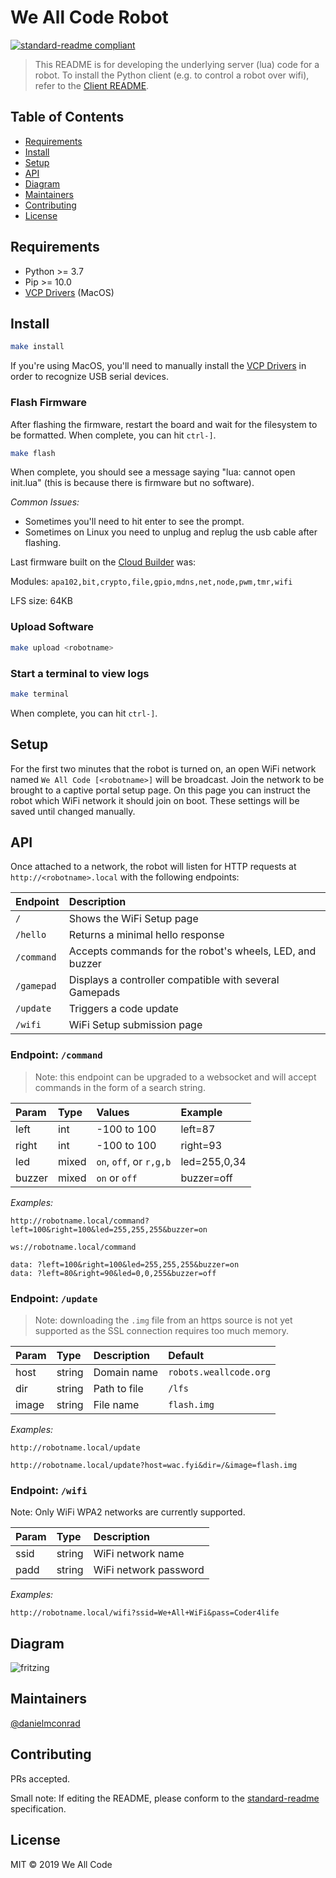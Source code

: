 # We All Code Robot

[![standard-readme compliant](https://img.shields.io/badge/standard--readme-OK-green.svg?style=flat-square)](https://github.com/RichardLitt/standard-readme)

> This README is for developing the underlying server (lua) code for a robot.
To install the Python client (e.g. to control a robot over wifi), refer to the
[Client README](./weallcode_robot/README.md).

## Table of Contents

- [Requirements](#requirements)
- [Install](#install)
- [Setup](#setup)
- [API](#api)
- [Diagram](#diagram)
- [Maintainers](#maintainers)
- [Contributing](#contributing)
- [License](#license)

## Requirements

- Python >= 3.7
- Pip >= 10.0
- [VCP Drivers][vcp-drivers] (MacOS)

## Install

```bash
make install
```

If you're using MacOS, you'll need to manually install the
[VCP Drivers][vcp-drivers] in order to recognize USB serial devices.

### Flash Firmware

After flashing the firmware, restart the board and wait for the filesystem to be
formatted. When complete, you can hit `ctrl-]`.

```bash
make flash
```

When complete, you should see a message saying "lua: cannot open init.lua" (this is because there is firmware but no software).

*Common Issues:*
- Sometimes you'll need to hit enter to see the prompt.
- Sometimes on Linux you need to unplug and replug the usb cable after flashing.

Last firmware built on the [Cloud Builder](https://nodemcu-build.com/) was:

Modules: `apa102,bit,crypto,file,gpio,mdns,net,node,pwm,tmr,wifi`

LFS size: 64KB

### Upload Software

```bash
make upload <robotname>
```

### Start a terminal to view logs

```bash
make terminal
```

When complete, you can hit `ctrl-]`.

## Setup

For the first two minutes that the robot is turned on, an open WiFi network
named `We All Code [<robotname>]` will be broadcast. Join the network to be
brought to a captive portal setup page. On this page you can instruct the robot
which WiFi network it should join on boot. These settings will be saved until
changed manually.

## API

Once attached to a network, the robot will listen for HTTP requests at
`http://<robotname>.local` with the following endpoints:

| Endpoint   | Description                                              |
| :--------- | :------------------------------------------------------- |
| `/`        | Shows the WiFi Setup page                                |
| `/hello`   | Returns a minimal hello response                         |
| `/command` | Accepts commands for the robot's wheels, LED, and buzzer |
| `/gamepad` | Displays a controller compatible with several Gamepads   |
| `/update`  | Triggers a code update                                   |
| `/wifi`    | WiFi Setup submission page                               |

### Endpoint: `/command`

> Note: this endpoint can be upgraded to a websocket and will accept commands in the
form of a search string.

| Param  | Type  | Values                  | Example      |
| :----- | :---- | :---------------------- | :----------- |
| left   | int   | -100 to 100             | left=87      |
| right  | int   | -100 to 100             | right=93     |
| led    | mixed | `on`, `off`, or `r,g,b` | led=255,0,34 |
| buzzer | mixed | `on` or `off`           | buzzer=off   |


*Examples:*

```
http://robotname.local/command?left=100&right=100&led=255,255,255&buzzer=on
```

```
ws://robotname.local/command

data: ?left=100&right=100&led=255,255,255&buzzer=on
data: ?left=80&right=90&led=0,0,255&buzzer=off
```

### Endpoint: `/update`

> Note: downloading the `.img` file from an https source is not yet supported as
the SSL connection requires too much memory.

| Param  | Type   | Description  | Default                    |
| :----- | :----- | :----------- | :------------------------- |
| host   | string | Domain name  | `robots.weallcode.org` |
| dir    | string | Path to file | `/lfs`                     |
| image  | string | File name    | `flash.img`                |

*Examples:*

```
http://robotname.local/update
```

```
http://robotname.local/update?host=wac.fyi&dir=/&image=flash.img
```

### Endpoint: `/wifi`

Note: Only WiFi WPA2 networks are currently supported.

| Param  | Type   | Description           |
| :----- | :----- | :-------------------- |
| ssid   | string | WiFi network name     |
| padd   | string | WiFi network password |

*Examples:*

```
http://robotname.local/wifi?ssid=We+All+WiFi&pass=Coder4life
```

## Diagram

![fritzing](./assets/fritzing/fritzing.svg)

## Maintainers

[@danielmconrad](https://github.com/danielmconrad)

## Contributing

PRs accepted.

Small note: If editing the README, please conform to the [standard-readme](https://github.com/RichardLitt/standard-readme) specification.

## License

MIT © 2019 We All Code

[vcp-drivers]: https://www.silabs.com/products/development-tools/software/usb-to-uart-bridge-vcp-drivers
